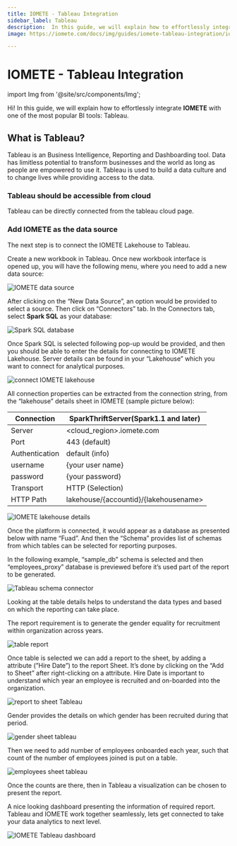 ```yaml
---
title: IOMETE - Tableau Integration
sidebar_label: Tableau
description:  In this guide, we will explain how to effortlessly integrate IOMETE with one of the most popular BI tools Tableau
image: https://iomete.com/docs/img/guides/iomete-tableau-integration/iomete-tableau.png

---
```


# IOMETE - Tableau Integration

import Img from '@site/src/components/Img';

Hi! In this guide, we will explain how to effortlessly integrate **IOMETE** with one of the most popular BI tools: Tableau.

## What is Tableau?

Tableau is an Business Intelligence, Reporting and Dashboarding tool. Data has limitless potential to transform businesses and the world as long as people are empowered to use it. Tableau is used to build a data culture and to change lives while providing access to the data.

### Tableau should be accessible from cloud

Tableau can be directly connected from the tableau cloud page. 

### Add IOMETE as the data source

The next step is to connect the IOMETE Lakehouse to Tableau.

Create a new workbook in Tableau. Once new workbook interface is opened up, you will have the following menu, where you need to add a new data source:

<Img src="/img/guides/iomete-tableau-integration/iomete-data-source.png" alt="IOMETE data source"/>

After clicking on the “New Data Source”, an option would be provided to select a source. Then click on “Connectors” tab. In the Connectors tab, select **Spark SQL** as your database:

<Img src="/img/guides/iomete-tableau-integration/spark-sql-database.png" alt="Spark SQL database"/>

Once Spark SQL is selected following pop-up would be provided, and then you should be able to enter the details for connecting to IOMETE Lakehouse. Server details can be found in your “Lakehouse” which you want to connect for analytical purposes. 


<Img src="/img/guides/iomete-tableau-integration/connect-iomete-lakehouse.png" alt="connect IOMETE lakehouse"/>

All connection properties can be extracted from the connection string, from the “lakehouse” details sheet in IOMETE (sample picture below):

| Connection | SparkThriftServer(Spark1.1 and later) |
| --- | --- |
| Server | <cloud_region>.iomete.com |
| Port | 443 (default) |
| Authentication | default (info) |
| username | {your user name} |
| password | {your password} |
| Transport | HTTP (Selection) |
| HTTP Path | lakehouse/{accountid}/{lakehousename> |


<Img src="/img/guides/iomete-tableau-integration/iomete-lakehouse-details.png" alt="IOMETE lakehouse details"/>

Once the platform is connected, it would appear as a database as presented below with name “Fuad”. And then the “Schema” provides list of schemas from which tables can be selected for reporting purposes.

In the following example, “sample_db” schema is selected and then “employees_proxy” database is previewed before it’s used part of the report to be generated.


<Img src="/img/guides/iomete-tableau-integration/tableau-schema-connector.png" alt="Tableau schema connector"/>


Looking at the table details helps to understand the data types and based on which the reporting can take place. 

The report requirement is to generate the gender equality for recruitment within organization across years.


<Img src="/img/guides/iomete-tableau-integration/table-report.png" alt="table report"/>


Once table is selected we can add a report to the sheet, by adding a attribute (”Hire Date”) to the report Sheet. It’s done by clicking on the “Add to Sheet” after right-clicking on a attribute. Hire Date is important to understand which year an employee is recruited and on-boarded into the organization. 

<Img src="/img/guides/iomete-tableau-integration/report-to-sheet-tableau.png" alt="report to sheet Tableau"/>


Gender provides the details on which gender has been recruited during that period. 

<Img src="/img/guides/iomete-tableau-integration/gender-sheet-tableau.png" alt="gender sheet tableau"/>


Then we need to add number of employees onboarded each year, such that count of the number of employees joined is put on a table. 

<Img src="/img/guides/iomete-tableau-integration/employees-sheet-tableau.png" alt="employees sheet tableau"/>


Once the counts are there, then in Tableau a visualization can be chosen to present the report.

A nice looking dashboard presenting the information of required report. Tableau and IOMETE work together seamlessly, lets get connected to take your data analytics to next level.

<Img src="/img/guides/iomete-tableau-integration/iomete-tableau-dashboard.png" alt="IOMETE Tableau dashboard"/>
